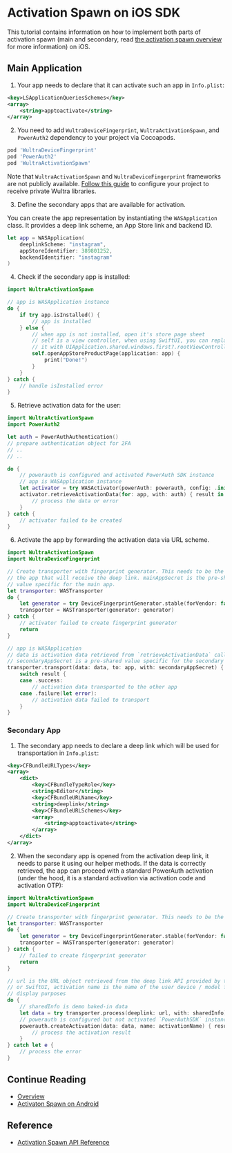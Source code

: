 # Activation Spawn on iOS SDK
<!-- AUTHOR joshis_tweets 2021-09-17T00:00:00Z -->
<!-- SIDEBAR _Sidebar.md sticky -->
<!-- TEMPLATE tutorial -->

This tutorial contains information on how to implement both parts of activation spawn (main and secondary, read [the activation spawn overview](./Readme.md) for more information) on iOS.

## Main Application

1. Your app needs to declare that it can activate such an app in `Info.plist`:

```xml
<key>LSApplicationQueriesSchemes</key>
<array>
    <string>apptoactivate</string>
</array>
```

2. You need to add `WultraDeviceFingerprint`, `WultraActivationSpawn`, and `PowerAuth2` dependency to your project via Cocoapods.

```rb
pod 'WultraDeviceFingerprint'
pod 'PowerAuth2'
pod 'WultraActivationSpawn'
```

<!-- begin box info -->
Note that `WultraActivationSpawn` and `WultraDeviceFingerprint` frameworks are not publicly available. [Follow this guide](Configuring-Private-Cocoapods-Repository.md) to configure your project to receive private Wultra libraries.
<!-- end -->

3. Define the secondary apps that are available for activation.

You can create the app representation by instantiating the `WASApplication` class. It provides a deep link scheme, an App Store link and backend ID.

```swift
let app = WASApplication(
    deeplinkScheme: "instagram",
    appStoreIdentifier: 389801252,
    backendIdentifier: "instagram"
)
```

4. Check if the secondary app is installed:

```swift
import WultraActivationSpawn

// app is WASApplication instance
do {
    if try app.isInstalled() {
        // app is installed
    } else {
        // when app is not installed, open it's store page sheet
        // self is a view controller, when using SwiftUI, you can replace
        // it with UIApplication.shared.windows.first?.rootViewController?
        self.openAppStoreProductPage(application: app) {
            print("Done!")
        }
    }
} catch {
    // handle isInstalled error
}
```

5. Retrieve activation data for the user:

```swift
import WultraActivationSpawn
import PowerAuth2

let auth = PowerAuthAuthentication()
// prepare authentication object for 2FA
// ..
// ..

do {
    // powerauth is configured and activated PowerAuth SDK instance
    // app is WASApplication instance
    let activator = try WASActivator(powerAuth: powerauth, config: .init(sslValidation: .default))
    activator.retrieveActivationData(for: app, with: auth) { result in 
        // process the data or error
    }
} catch {
    // activator failed to be created
}
```

6. Activate the app by forwarding the activation data via URL scheme.

```swift
import WultraActivationSpawn
import WultraDeviceFingerprint

// Create transporter with fingerprint generator. This needs to be the same as in
// the app that will receive the deep link. mainAppSecret is the pre-shared
// value specific for the main app. 
let transporter: WASTransporter
do {
    let generator = try DeviceFingerprintGenerator.stable(forVendor: false, withAdditionalData: mainAppSecret, validFor: 10)
    transporter = WASTransporter(generator: generator)
} catch {
    // activator failed to create fingerprint generator
    return
}

// app is WASApplication
// data is activation data retrieved from `retrieveActivationData` call
// secondaryAppSecret is a pre-shared value specific for the secondary app.
transporter.transport(data: data, to: app, with: secondaryAppSecret) { result in
    switch result {
    case .success:
        // activation data transported to the other app
    case .failure(let error):
        // activation data failed to transport
    }
}
```

### Secondary App

1. The secondary app needs to declare a deep link which will be used for transportation in `Info.plist`:

```xml
<key>CFBundleURLTypes</key>
<array>
    <dict>
        <key>CFBundleTypeRole</key>
        <string>Editor</string>
        <key>CFBundleURLName</key>
        <string>deeplink</string>
        <key>CFBundleURLSchemes</key>
        <array>
            <string>apptoactivate</string>
        </array>
    </dict>
</array>

```

2. When the secondary app is opened from the activation deep link, it needs to parse it using our helper methods. If the data is correctly retrieved, the app can proceed with a standard PowerAuth activation (under the hood, it is a standard activation via activation code and activation OTP):

```swift
import WultraActivationSpawn
import WultraDeviceFingerprint

// Create transporter with fingerprint generator. This needs to be the same as in the app that creates the deep link.
let transporter: WASTransporter
do {
    let generator = try DeviceFingerprintGenerator.stable(forVendor: false, withAdditionalData: mainAppSecret, validFor: 10)
    transporter = WASTransporter(generator: generator)
} catch {
    // failed to create fingerprint generator
    return
}

// url is the URL object retrieved from the deep link API provided by the UIKit
// or SwiftUI, activation name is the name of the user device / model for
// display purposes
do {
    // sharedInfo is demo baked-in data
    let data = try transporter.process(deeplink: url, with: sharedInfo)
    // powerauth is configured but not activated `PowerAuthSDK` instance
    powerauth.createActivation(data: data, name: activationName) { result in
    	// process the activation result
    }
} catch let e {
    // process the error
}
```

## Continue Reading

- [Overview](Readme.md#)
- [Activaton Spawn on Android](Activation-Spawn-on-Android.md#)

## Reference

- [Activation Spawn API Reference](Activation-Spawn-API-Reference.md)
